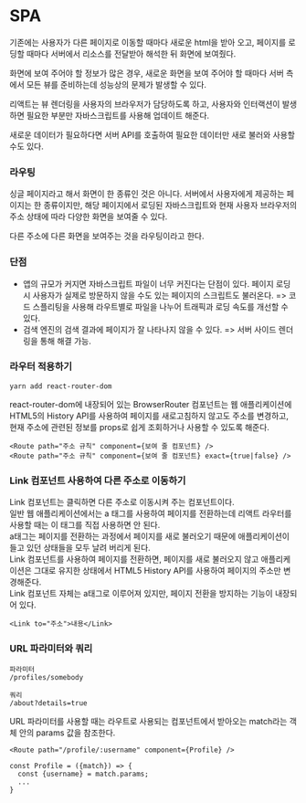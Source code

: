 # SPA
기존에는 사용자가 다른 페이지로 이동할 때마다 새로운 html을 받아 오고, 페이지를 로딩할 때마다 서버에서 리소스를 전달받아 해석한 뒤 화면에 보여줬다.<br/>

화면에 보여 주어야 할 정보가 많은 경우, 새로운 화면을 보여 주어야 할 때마다 서버 측에서 모든 뷰를 준비하는데 성능상의 문제가 발생할 수 있다.<br>

리액트는 뷰 렌더링을 사용자의 브라우저가 담당하도록 하고, 사용자와 인터랙션이 발생하면 필요한 부분만 자바스크립트를 사용해 업데이트 해준다.<br/>

새로운 데이터가 필요하다면 서버 API를 호출하여 필요한 데이터만 새로 불러와 사용할 수도 있다.

### 라우팅
싱글 페이지라고 해서 화면이 한 종류인 것은 아니다. 서버에서 사용자에게 제공하는 페이지는 한 종류이지만, 해당 페이지에서 로딩된 자바스크립트와 현재 사용자 브라우저의 주소 상태에 따라 다양한 화면을 보여줄 수 있다.

다른 주소에 다른 화면을 보여주는 것을 라우팅이라고 한다.

### 단점
- 앱의 규모가 커지면 자바스크립트 파일이 너무 커진다는 단점이 있다. 페이지 로딩 시 사용자가 실제로 방문하지 않을 수도 있는 페이지의 스크립트도 불러온다. => 코드 스플리팅을 사용해 라우트별로 파일을 나누어 트래픽과 로딩 속도를 개선할 수 있다.
- 검색 엔진의 검색 결과에 페이지가 잘 나타나지 않을 수 있다. => 서버 사이드 렌더링을 통해 해결 가능.

### 라우터 적용하기
```
yarn add react-router-dom
```
react-router-dom에 내장되어 있는 BrowserRouter 컴포넌트는 웹 애플리케이션에 HTML5의 History API를 사용하여 페이지를 새로고침하지 않고도 주소를 변경하고, 현재 주소에 관련된 정보를 props로 쉽게 조회하거나 사용할 수 있도록 해준다.

```
<Route path="주소 규칙" component={보여 줄 컴포넌트} />
<Route path="주소 규칙" component={보여 줄 컴포넌트} exact={true|false} />
```

### Link 컴포넌트 사용하여 다른 주소로 이동하기
Link 컴포넌트는 클릭하면 다른 주소로 이동시켜 주는 컴포넌트이다.<br/>
일반 웹 애플리케이션에서는 a 태그를 사용하여 페이지를 전환하는데 리액트 라우터를 사용할 때는 이 태그를 직접 사용하면 안 된다.<br/>
a태그는 페이지를 전환하는 과정에서 페이지를 새로 불러오기 때문에 애플리케이션이 들고 있던 상태들을 모두 날려 버리게 된다.<br/>
Link 컴포넌트를 사용하여 페이지를 전환하면, 페이지를 새로 불러오지 않고 애플리케이션은 그대로 유지한 상태에서 HTML5 History API를 사용하여 페이지의 주소만 변경해준다.<br/>
Link 컴포넌트 자체는 a태그로 이루어져 있지만, 페이지 전환을 방지하는 기능이 내장되어 있다.
```
<Link to="주소">내용</Link>
```

### URL 파라미터와 쿼리
```
파라미터
/profiles/somebody

쿼리
/about?details=true
```

URL 파라미터를 사용할 때는 라우트로 사용되는 컴포넌트에서 받아오는 match라는 객체 안의 params 값을 참조한다.
```
<Route path="/profile/:username" component={Profile} />

const Profile = ({match}) => {
  const {username} = match.params;
  ...
}
```